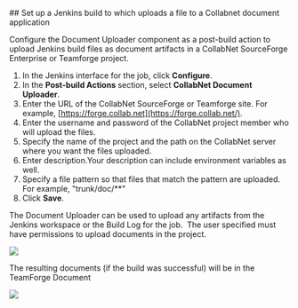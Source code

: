 ## Set up a Jenkins build to which uploads a file to a Collabnet document application

Configure the Document Uploader component as a post-build action to upload Jenkins build files as document artifacts in a CollabNet SourceForge Enterprise or Teamforge project.

1.  In the Jenkins interface for the job, click **Configure**.
2.  In the **Post-build Actions** section, select **CollabNet Document Uploader**.
3.  Enter the URL of the CollabNet SourceForge or Teamforge site. For example, [https://forge.collab.net](https://forge.collab.net/).
4.  Enter the username and password of the CollabNet project member who will upload the files.
5.  Specify the name of the project and the path on the CollabNet server where you want the files uploaded.
6.  Enter description.Your description can include environment variables as well.
7.  Specify a file pattern so that files that match the pattern are uploaded. For example, "trunk/doc/\*\*"
8.  Click **Save**.

The Document Uploader can be used to upload any artifacts from the Jenkins workspace or the Build Log for the job.  The user specified must have permissions to upload documents in the project.

![](https://wiki.jenkins-ci.org/download/attachments/37323671/docuploader.png?version=2&modificationDate=1239098211000)

The resulting documents (if the build was successful) will be in the TeamForge Document

![](https://wiki.jenkins-ci.org/download/attachments/37323671/docupload-result.png?version=3&modificationDate=1239098229000)
